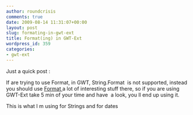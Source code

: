 ```yaml
---
author: roundcrisis
comments: true
date: 2009-08-14 11:31:07+00:00
layout: post
slug: formating-in-gwt-ext
title: Format(ing) in GWT-Ext
wordpress_id: 359
categories:
- gwt-ext
---
```


Just a quick post :

If are trying to use Format, in GWT, String.Format  is not supported, instead you should use [Format ](http://gwt-ext.com/docs/2.0.4/com/gwtext/client/util/Format.html)a lot of interesting stuff there, so if you are using GWT-Ext take 5 min of your time and have  a look, you ll end up using it.

This is what I m using for Strings and for dates
